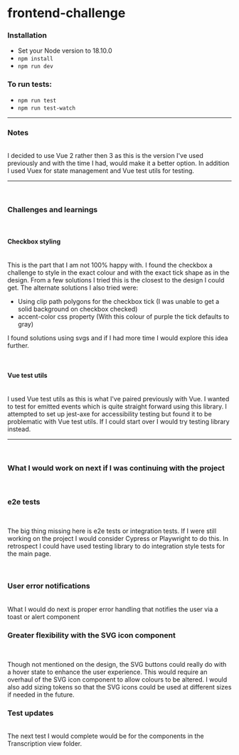 # frontend-challenge

### Installation

- Set your Node version to 18.10.0
- `npm install`
- `npm run dev`

### To run tests:

- `npm run test`
- `npm run test-watch`

---

### Notes

<br>
I decided to use Vue 2 rather then 3 as this is the version I've used previously and with the time I had, would make it a better option. 
In addition I used Vuex for state management and Vue test utils for testing.

---

<br>

### Challenges and learnings

<br>

#### Checkbox styling

<br>
This is the part that I am not 100% happy with.
I found the checkbox a challenge to style in the exact colour and with the exact tick shape as in the design.
From a few solutions I tried this is the closest to the design I could get.
The alternate solutions I also tried were:

- Using clip path polygons for the checkbox tick (I was unable to get a solid background on checkbox checked)
- accent-color css property (With this colour of purple the tick defaults to gray)

I found solutions using svgs and if I had more time I would explore this idea further.

<br>

#### Vue test utils

<br>
I used Vue test utils as this is what I've paired previously with Vue. I wanted to test for emitted events which is quite straight forward using this library.
I attempted to set up jest-axe for accessibility testing but found it to be problematic with Vue test utils. If I could start over I would try testing library instead.

---

<br>

### What I would work on next if I was continuing with the project

<br>

### e2e tests

<br>

The big thing missing here is e2e tests or integration tests. If I were still working on the project I would consider Cypress or Playwright to do this.
In retrospect I could have used testing library to do integration style tests for the main page.

<br>

### User error notifications

<br>
What I would do next is proper error handling that notifies the user via a toast or alert component

<br>

### Greater flexibility with the SVG icon component

<br>

Though not mentioned on the design, the SVG buttons could really do with a hover state to enhance the user experience. This would require an overhaul of the SVG icon component to allow colours to be altered. I would also add sizing tokens so that the SVG icons could be used at different sizes if needed in the future.

### Test updates

<br>
The next test I would complete would be for the components in the Transcription view folder.
